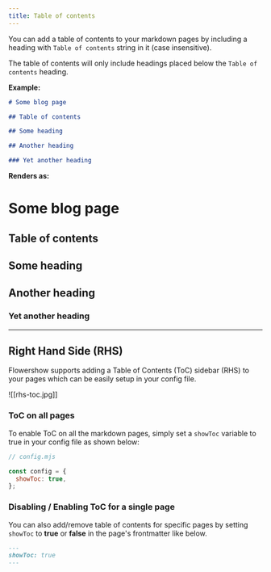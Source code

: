 ```yaml
---
title: Table of contents
---
```


You can add a table of contents to your markdown pages by including a heading with `Table of contents` string in it (case insensitive).

The table of contents will only include headings placed below the `Table of contents` heading.

**Example:**

```md
# Some blog page

## Table of contents

## Some heading

## Another heading

### Yet another heading
```

**Renders as:**

# Some blog page

## Table of contents

## Some heading

## Another heading

### Yet another heading

---

## Right Hand Side (RHS)

Flowershow supports adding a Table of Contents (ToC) sidebar (RHS) to your pages which can be easily setup in your config file.

![[rhs-toc.jpg]]

### ToC on all pages

To enable ToC on all the markdown pages, simply set a `showToc` variable to true in your config file as shown below:

```js
// config.mjs

const config = {
  showToc: true,
};
```

### Disabling / Enabling ToC for a single page

You can also add/remove table of contents for specific pages by setting `showToc` to **true** or **false** in the page's frontmatter like below.

```md
---
showToc: true
---
```
